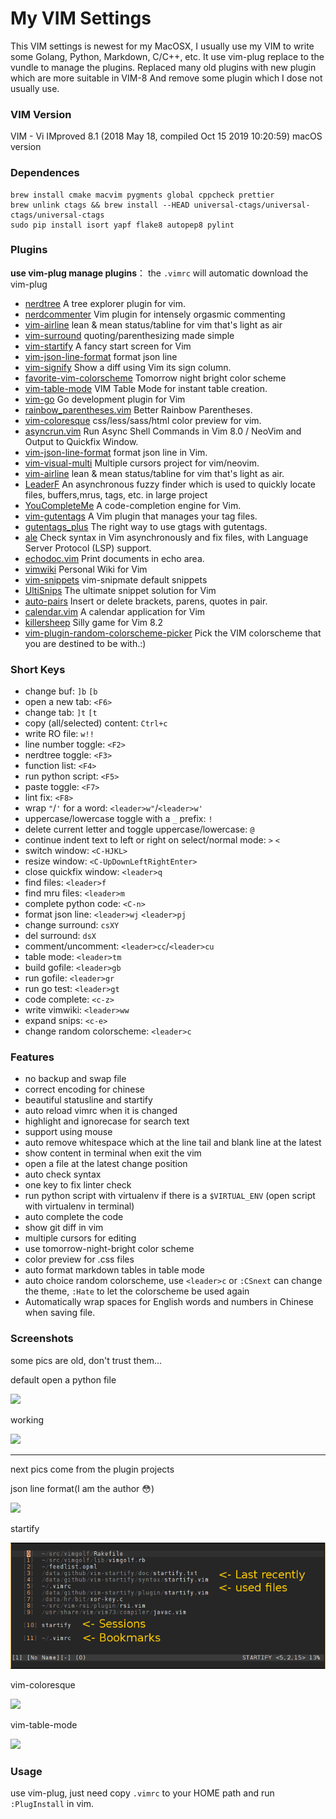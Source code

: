 # My VIM Settings

This VIM settings is newest for my MacOSX,
I usually use my VIM to write some Golang, Python, Markdown, C/C++, etc.
It use vim-plug replace to the vundle to manage the plugins.
Replaced many old plugins with new plugin which are more suitable in VIM-8
And remove some plugin which I dose not usually use.

### VIM Version

VIM - Vi IMproved 8.1 (2018 May 18, compiled Oct 15 2019 10:20:59)
macOS version

### Dependences

    brew install cmake macvim pygments global cppcheck prettier
    brew unlink ctags && brew install --HEAD universal-ctags/universal-ctags/universal-ctags
    sudo pip install isort yapf flake8 autopep8 pylint

### Plugins

**use vim-plug manage plugins**： the `.vimrc` will automatic download the vim-plug

- [nerdtree](https://github.com/scrooloose/nerdtree) A tree explorer plugin for vim.
- [nerdcommenter](https://github.com/scrooloose/nerdcommenter) Vim plugin for intensely orgasmic commenting
- [vim-airline](https://github.com/bling/vim-airline) lean & mean status/tabline for vim that's light as air
- [vim-surround](https://github.com/tpope/vim-surround) quoting/parenthesizing made simple
- [vim-startify](https://github.com/mhinz/vim-startify) A fancy start screen for Vim
- [vim-json-line-format](https://github.com/axiaoxin/vim-json-line-format) format json line
- [vim-signify](https://github.com/mhinz/vim-signify) Show a diff using Vim its sign column.
- [favorite-vim-colorscheme](https://github.com/axiaoxin/favorite-vim-colorscheme) Tomorrow night bright color scheme
- [vim-table-mode](https://github.com/dhruvasagar/vim-table-mode) VIM Table Mode for instant table creation.
- [vim-go](https://github.com/fatih/vim-go) Go development plugin for Vim
- [rainbow_parentheses.vim](https://github.com/kien/rainbow_parentheses.vim) Better Rainbow Parentheses.
- [vim-coloresque](https://github.com/gko/vim-coloresque) css/less/sass/html color preview for vim.
- [asyncrun.vim](https://github.com/skywind3000/asyncrun.vim) Run Async Shell Commands in Vim 8.0 / NeoVim and Output to Quickfix Window.
- [vim-json-line-format](https://github.com/axiaoxin/vim-json-line-format) format json line in Vim.
- [vim-visual-multi](https://github.com/mg979/vim-visual-multi) Multiple cursors project for vim/neovim.
- [vim-airline](https://github.com/vim-airline/vim-airline) lean & mean status/tabline for vim that's light as air.
- [LeaderF](https://github.com/Yggdroot/LeaderF) An asynchronous fuzzy finder which is used to quickly locate files, buffers,mrus, tags, etc. in large project
- [YouCompleteMe](https://github.com/ycm-core/YouCompleteMe) A code-completion engine for Vim.
- [vim-gutentags](https://github.com/ludovicchabant/vim-gutentags) A Vim plugin that manages your tag files.
- [gutentags_plus](https://github.com/skywind3000/gutentags_plus) The right way to use gtags with gutentags.
- [ale](https://github.com/dense-analysis/ale) Check syntax in Vim asynchronously and fix files, with Language Server Protocol (LSP) support.
- [echodoc.vim](https://github.com/Shougo/echodoc.vim) Print documents in echo area.
- [vimwiki](https://github.com/vimwiki/vimwiki) Personal Wiki for Vim
- [vim-snippets](https://github.com/honza/vim-snippets) vim-snipmate default snippets
- [UltiSnips](https://github.com/SirVer/ultisnips) The ultimate snippet solution for Vim
- [auto-pairs](https://github.com/jiangmiao/auto-pairs) Insert or delete brackets, parens, quotes in pair.
- [calendar.vim](https://github.com/itchyny/calendar.vim)  A calendar application for Vim
- [killersheep](https://github.com/vim/killersheep)  Silly game for Vim 8.2
- [vim-plugin-random-colorscheme-picker](https://github.com/sunuslee/vim-plugin-random-colorscheme-picker)  Pick the VIM colorscheme that you are destined to be with.:)

### Short Keys

- change buf: `]b` `[b`
- open a new tab: `<F6>`
- change tab: `]t` `[t`
- copy (all/selected) content: `Ctrl+c`
- write RO file: `w!!`
- line number toggle: `<F2>`
- nerdtree toggle: `<F3>`
- function list: `<F4>`
- run python script: `<F5>`
- paste toggle: `<F7>`
- lint fix: `<F8>`
- wrap `"`/`'` for a word: `<leader>w"`/`<leader>w'`
- uppercase/lowercase toggle with a `_` prefix: `!`
- delete current letter and toggle uppercase/lowercase: `@`
- continue indent text to left or right on select/normal mode: `>` `<`
- switch window: `<C-HJKL>`
- resize window: `<C-UpDownLeftRightEnter>`
- close quickfix window: `<leader>q`
- find files: `<leader>f`
- find mru files: `<leader>m`
- complete python code: `<C-n>`
- format json line: `<leader>wj` `<leader>pj`
- change surround: `csXY`
- del surround: `dsX`
- comment/uncomment: `<leader>cc`/`<leader>cu`
- table mode: `<leader>tm`
- build gofile: `<leader>gb`
- run gofile: `<leader>gr`
- run go test: `<leader>gt`
- code complete: `<c-z>`
- write vimwiki: `<leader>ww`
- expand snips: `<c-e>`
- change random colorscheme: `<leader>c`

### Features

- no backup and swap file
- correct encoding for chinese
- beautiful statusline and startify
- auto reload vimrc when it is changed
- highlight and ignorecase for search text
- support using mouse
- auto remove whitespace which at the line tail and blank line at the latest
- show content in terminal when exit the vim
- open a file at the latest change position
- auto check syntax
- one key to fix linter check
- run python script with virtualenv if there is a `$VIRTUAL_ENV` (open script with virtualenv in terminal)
- auto complete the code
- show git diff in vim
- multiple cursors for editing
- use tomorrow-night-bright color scheme
- color preview for .css files
- auto format markdown tables in table mode
- auto choice random colorscheme, use `<leader>c` or `:CSnext` can change the theme, `:Hate` to let the colorscheme be used again
- Automatically wrap spaces for English words and numbers in Chinese when saving file.

### Screenshots

some pics are old, don't trust them...

default open a python file

![](http://ww1.sinaimg.cn/large/67ac78cfjw1erenwmdolwj21kw0zkdr3.jpg)

working

![](http://ww1.sinaimg.cn/large/67ac78cfjw1erenwlnhc7j21kw0zkwpe.jpg)

---

next pics come from the plugin projects

json line format(I am the author :flushed:)

![](https://github.com/axiaoxin/vim-json-line-format/raw/master/pic.gif)

startify

![](https://raw.githubusercontent.com/mhinz/vim-startify/102aa438b2d2a88e2b4e331d8ff5320eed52f0c4/startify.png)

vim-coloresque

![](https://camo.githubusercontent.com/70916a51f45b5729332803c5de303f6f1849fc50/68747470733a2f2f7261772e6769746875622e636f6d2f676f726f64696e736b69792f76696d2d636f6c6f7265737175652f6d61737465722f73637265656e2e706e67)

vim-table-mode

<a href="http://www.youtube.com/watch?v=9lVQ0VJY3ps"><img src="https://raw.github.com/axil/vim-table-mode/master/youtube.png"/></a>

### Usage

use vim-plug, just need copy `.vimrc` to your HOME path and run `:PlugInstall` in vim.
